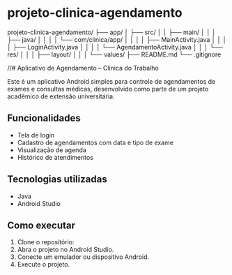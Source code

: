 # projeto-clinica-agendamento
projeto-clinica-agendamento/
├── app/
│   ├── src/
│   │   ├── main/
│   │   │   ├── java/
│   │   │   │   └── com/clinica/app/
│   │   │   │       ├── MainActivity.java
│   │   │   │       ├── LoginActivity.java
│   │   │   │       └── AgendamentoActivity.java
│   │   │   └── res/
│   │   │       ├── layout/
│   │   │       └── values/
├── README.md
└── .gitignore


//# Aplicativo de Agendamento – Clínica do Trabalho

Este é um aplicativo Android simples para controle de agendamentos de exames e consultas médicas, desenvolvido como parte de um projeto acadêmico de extensão universitária.

## Funcionalidades
- Tela de login
- Cadastro de agendamentos com data e tipo de exame
- Visualização de agenda
- Histórico de atendimentos

## Tecnologias utilizadas
- Java
- Android Studio
## Como executar
1. Clone o repositório:
2. Abra o projeto no Android Studio.
3. Conecte um emulador ou dispositivo Android.
4. Execute o projeto.

